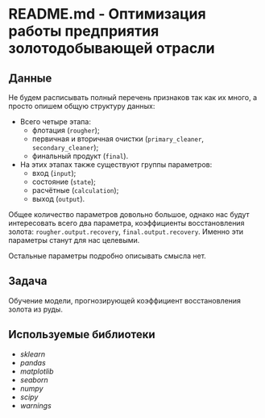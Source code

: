 # README.md - Оптимизация работы предприятия золотодобывающей отрасли

## Данные
Не будем расписывать полный перечень признаков так как их много, а просто опишем общую структуру данных:
- Всего четыре этапа:
  - флотация (`rougher`);
  - первичная и вторичная очистки (`primary_cleaner`, `secondary_cleaner`);
  - финальный продукт (`final`).
- На этих этапах также существуют группы параметров:
  - вход (`input`);
  - состояние (`state`);
  - расчётные (`calculation`);
  - выход (`output`).

Общее количество параметров довольно большое, однако нас будут интересовать всего два параметра, коэффициенты восстановления золота: `rougher.output.recovery`, `final.output.recovery`. Именно эти параметры станут для нас целевыми.

Остальные параметры подробно описывать смысла нет.

## Задача
Обучение модели, прогнозирующей коэффициент восстановления золота из руды.

## Используемые библиотеки
- *sklearn*
- *pandas*
- *matplotlib*
- *seaborn*
- *numpy*
- *scipy*
- *warnings*
